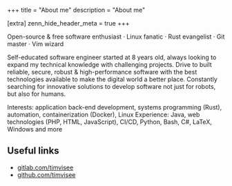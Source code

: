 +++
title = "About me"
description = "About me"

[extra]
zenn_hide_header_meta = true
+++

Open-source & free software enthusiast · Linux fanatic · Rust evangelist · Git master · Vim wizard

Self-educated software engineer started at 8 years old, always looking to expand my technical knowledge with challenging projects.
Drive to built reliable, secure, robust & high-performance software with the best technologies available to make the digital world a better place. Constantly searching for innovative solutions to develop software not just for robots, but also for humans.

Interests: application back-end development, systems programming (Rust), automation, containerization (Docker), Linux
Experience: Java, web technologies (PHP, HTML, JavaScript), CI/CD, Python, Bash, C#, LaTeX, Windows and more

## Useful links
- [gitlab.com/timvisee](https://gitlab.com/timvisee)
- [github.com/timvisee](https://github.com/timvisee)
